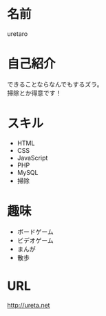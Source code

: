 # 名前

uretaro

# 自己紹介

できることならなんでもするズラ。  
掃除とか得意です！

# スキル

- HTML
- CSS
- JavaScript
- PHP
- MySQL
- 掃除

# 趣味

- ボードゲーム
- ビデオゲーム
- まんが
- 散歩

# URL

http://ureta.net
